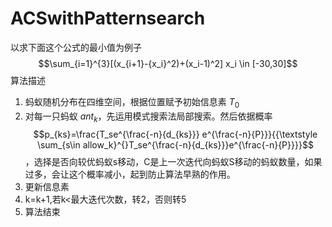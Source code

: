 # ACSwithPatternsearch
以求下面这个公式的最小值为例子
$$\sum_{i=1}^{3}[(x_{i+1}-{x_i}^2)+(x_i-1)^2]  x_i \in [-30,30]$$
算法描述
1. 蚂蚁随机分布在四维空间，根据位置赋予初始信息素 ${T_0}$
2. 对每一只蚂蚁 $ant_k$，先运用模式搜索法局部搜索。然后依据概率 $$p_{ks}=\frac{T_se^{\frac{-n}{d_{ks}}} e^{\frac{-n}{P}}}{{\textstyle \sum_{s\in allow_k}^{}T_se^{\frac{-n}{d_{ks}}}e^{\frac{-n}{P}}}}$$，选择是否向较优蚂蚁s移动，C是上一次迭代向蚂蚁S移动的蚂蚁数量，如果过多，会让这个概率减小，起到防止算法早熟的作用。
3. 更新信息素
4. k=k+1,若k<最大迭代次数，转2，否则转5
5. 算法结束
